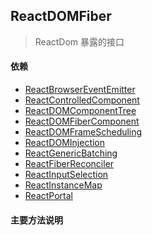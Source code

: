 ## <span id="reactdomfiber">ReactDOMFiber</span>
> ReactDom 暴露的接口
#### 依赖
* [ReactBrowserEventEmitter](#reactbrowsereventemitter)
* [ReactControlledComponent](#reactcontrolledcomponent)
* [ReactDOMComponentTree](#reactdomcomponenttree)
* [ReactDOMFiberComponent](#reactdomfibercomponent)
* [ReactDOMFrameScheduling](#reactdomframescheduling)
* [ReactDOMInjection](#reactdominjection)
* [ReactGenericBatching](#reactgenericbatching)
* [ReactFiberReconciler](#reactfiberreconciler)
* [ReactInputSelection](#reactinputselection)
* [ReactInstanceMap](#reactinstancemap)
* [ReactPortal](#reactportal)


#### 主要方法说明
```javascript

```